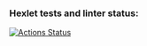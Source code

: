 ### Hexlet tests and linter status:
[![Actions Status](https://github.com/decafdanone/python-project-49/actions/workflows/hexlet-check.yml/badge.svg)](https://github.com/decafdanone/python-project-49/actions)